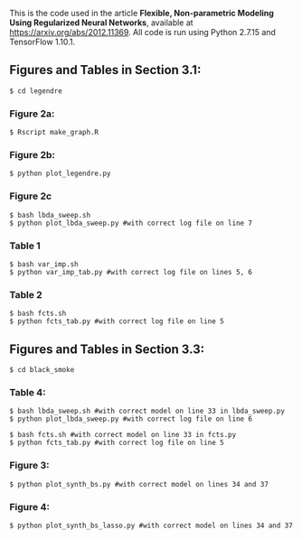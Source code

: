 This is the code used in the article **Flexible, Non-parametric Modeling Using Regularized Neural Networks**, available at https://arxiv.org/abs/2012.11369.
All code is run using Python 2.7.15 and TensorFlow 1.10.1.

## Figures and Tables in Section 3.1:
```
$ cd legendre
```
### Figure 2a:
```
$ Rscript make_graph.R
```
### Figure 2b:
```
$ python plot_legendre.py
```
### Figure 2c
```
$ bash lbda_sweep.sh
$ python plot_lbda_sweep.py #with correct log file on line 7
```

### Table 1
```
$ bash var_imp.sh
$ python var_imp_tab.py #with correct log file on lines 5, 6
```
### Table 2
```
$ bash fcts.sh
$ python fcts_tab.py #with correct log file on line 5
```

## Figures and Tables in Section 3.3:
```
$ cd black_smoke
```
### Table 4:
```
$ bash lbda_sweep.sh #with correct model on line 33 in lbda_sweep.py
$ python plot_lbda_sweep.py #with correct log file on line 6

$ bash fcts.sh #with correct model on line 33 in fcts.py
$ python fcts_tab.py #with correct log file on line 5
```

### Figure 3:
```
$ python plot_synth_bs.py #with correct model on lines 34 and 37
```
### Figure 4:
```
$ python plot_synth_bs_lasso.py #with correct model on lines 34 and 37
```

